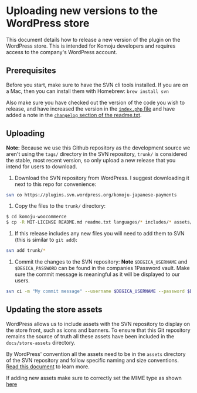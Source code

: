 # Uploading new versions to the WordPress store

This document details how to release a new version of the plugin on the WordPress store. This is intended for Komoju developers and requires access to the company's WordPress account.

## Prerequisites

Before you start, make sure to have the SVN cli tools installed. If you are on a Mac, then you can install them with Homebrew: `brew install svn`

Also make sure you have checked out the version of the code you wish to release, and have increased the version in the [`index.php` file](../index.php#6) and have added a note in the [`changelog` section of the readme.txt](../readme.txt).

## Uploading

**Note:** Because we use this Github repository as the development source we aren't using the `tags/` directory in the SVN repository,  `trunk/` is considered the stable, most recent version, so only upload a new release that you intend for users to download.

1. Download the SVN repository from WordPress. I suggest downloading it next to this repo for convenience:
```bash
svn co https://plugins.svn.wordpress.org/komoju-japanese-payments
```
1. Copy the files to the `trunk/` directory:
```bash
$ cd komoju-woocommerce
$ cp -R MIT-LICENSE README.md readme.txt languages/* includes/* assets/* class-wc-gateway-komoju.php changelog.txt index.php uninstall.php ../komoju-japanese-payments/trunk
```
1. If this release includes any new files you will need to add them to SVN (this is similar to `git add`):
```bash
svn add trunk/*
```
1. Commit the changes to the SVN repository:
**Note** `$DEGICA_USERNAME` and `$DEGICA_PASSWORD` can be found in the companies 1Password vault. Make sure the commit message is meaningful as it will be displayed to our users.
```bash
svn ci -m "My commit message" --username $DEGICA_USERNAME --password $DEGICA_PASSWORD
```

## Updating the store assets

WordPress allows us to include assets with the SVN repository to display on the store front, such as icons and banners. To ensure that this Git repository remains the source of truth all these assets have been included in the `docs/store-assets` directory.

By WordPress' convention all the assets need to be in the `assets` directory of the SVN repository and follow specific naming and size conventions. [Read this document](https://developer.wordpress.org/plugins/wordpress-org/plugin-assets/) to learn more.

If adding new assets make sure to correctly set the MIME type as shown [here](https://developer.wordpress.org/plugins/wordpress-org/plugin-assets/#issues)

